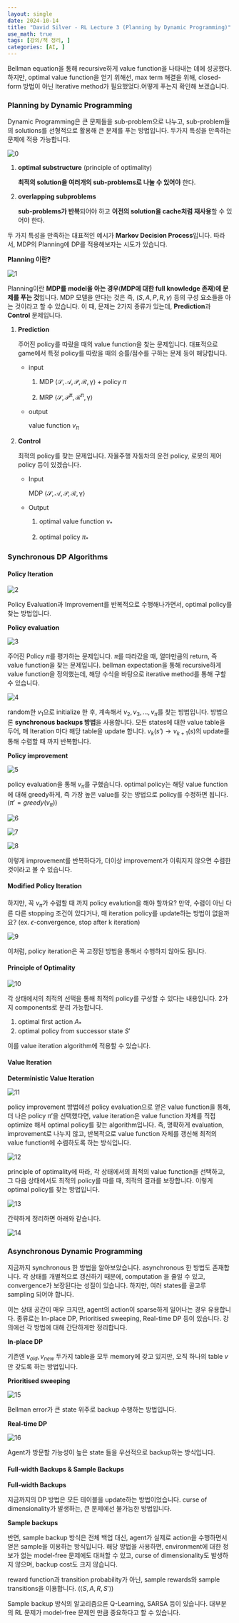 ```yaml
---
layout: single
date: 2024-10-14
title: "David Silver - RL Lecture 3 (Planning by Dynamic Programming)"
use_math: true
tags: [강의/책 정리, ]
categories: [AI, ]
---
```


Bellman equation을 통해 recursive하게 value function을 나타내는 데에 성공했다. 하지만, optimal value function을 얻기 위해선, max term 해결을 위해, closed-form 방법이 아닌 Iterative method가 필요했었다.어떻게 푸는지 확인해 보겠습니다.



### **Planning by Dynamic Programming**


Dynamic Programming은 큰 문제들을 sub-problem으로 나누고, sub-problem들의 solutions를 선형적으로 활용해 큰 문제를 푸는 방법입니다. 두가지 특성을 만족하는 문제에 적용 가능합니다.


![0](/assets/img/2024-10-14-David-Silver---RL-Lecture-3-(Planning-by-Dynamic-Programming).md/0.png)

1. **optimal substructure** (principle of optimality)

	**최적의 solution을 여러개의 sub-problems로 나눌 수 있어야** 한다.

2. **overlapping subproblems**

	**sub-problems가 반복**되어야 하고 **이전의 solution을 cache처럼 재사용**할 수 있어야 한다.


두 가지 특성을 만족하는 대표적인 예시가 **Markov Decision Process**입니다. 따라서, MDP의 Planning에 DP를 적용해보자는 시도가 있습니다.


**Planning 이란?**


![1](/assets/img/2024-10-14-David-Silver---RL-Lecture-3-(Planning-by-Dynamic-Programming).md/1.png)


Planning이란 **MDP를** **model을 아는 경우**(**MDP에 대한 full knowledge 존재**)**에 문제를 푸는 것**입니다. MDP 모델을 안다는 것은 즉, $(S,A,P,R,\gamma)$ 등의 구성 요소들을 아는 것이라고 할 수 있습니다. 이 때, 문제는 2가지 종류가 있는데, **Prediction**과 **Control** 문제입니다.

1. **Prediction**

	주어진 policy를 따랐을 때의 value function을 찾는 문제입니다. 대표적으로 game에서 특정 policy를 따랐을 때의 승률/점수를 구하는 문제 등이 해당합니다.

	- input

		1) MDP $\langle\mathcal{S,A,P,R,\gamma}\rangle$ + policy $\pi$


		2) MRP $\langle\mathcal{S,P^\pi,R^\pi,\gamma}\rangle$

	- output

		value function $v_\pi$

2. **Control**

	최적의 policy를 찾는 문제입니다. 자율주행 자동차의 운전 policy, 로봇의 제어 policy 등이 있겠습니다.

	- Input

		MDP $\langle\mathcal{S,A,P,R,\gamma}\rangle$

	- Output

		1) optimal value function $v_*$


		2) optimal policy $\pi_*$



### **Synchronous DP Algorithms**



#### Policy Iteration


![2](/assets/img/2024-10-14-David-Silver---RL-Lecture-3-(Planning-by-Dynamic-Programming).md/2.png)


Policy Evaluation과 Improvement를 반복적으로 수행해나가면서, optimal policy를 찾는 방법입니다. 


**Policy evaluation**


![3](/assets/img/2024-10-14-David-Silver---RL-Lecture-3-(Planning-by-Dynamic-Programming).md/3.png)


주어진 Policy $\pi$를 평가하는 문제입니다. $\pi$를 따라갔을 때, 얼마만큼의 return, 즉 value function을 찾는 문제입니다. bellman expectation을 통해 recursive하게 value function을 정의했는데, 해당 수식을 바탕으로 iterative method를 통해 구할 수 있습니다. 


![4](/assets/img/2024-10-14-David-Silver---RL-Lecture-3-(Planning-by-Dynamic-Programming).md/4.png)


random한 $v_1$으로 initialize 한 후, 계속해서 $v_2,v_3,...,v_\pi$를 찾는 방법입니다. 방법으론 **synchronous backups 방법**을 사용합니다. 모든 states에 대한 value table을 두어, 매 Iteration 마다 해당 table을 update 합니다. $v_k(s') \rightarrow v_{k+1}(s)$의 update를 통해 수렴할 때 까지 반복합니다.


**Policy improvement**


![5](/assets/img/2024-10-14-David-Silver---RL-Lecture-3-(Planning-by-Dynamic-Programming).md/5.png)


policy evaluation을 통해 $v_\pi$를 구했습니다. optimal policy는 해당 value function에 대해 greedy하게, 즉 가장 높은 value를 갖는 방법으로 policy를 수정하면 됩니다.  ($\pi'=greedy(v_\pi)$)


![6](/assets/img/2024-10-14-David-Silver---RL-Lecture-3-(Planning-by-Dynamic-Programming).md/6.png)


![7](/assets/img/2024-10-14-David-Silver---RL-Lecture-3-(Planning-by-Dynamic-Programming).md/7.png)


![8](/assets/img/2024-10-14-David-Silver---RL-Lecture-3-(Planning-by-Dynamic-Programming).md/8.png)


이렇게 improvement를 반복하다가, 더이상 improvement가 이뤄지지 않으면 수렴한 것이라고 볼 수 있습니다.



#### **Modified Policy Iteration**


하지만, 꼭 $v_\pi$가 수렴할 때 까지 policy evalution을 해야 할까요? 만약, 수렴이 아닌 다른 다른 stopping 조건이 있다거나, 매 iteration policy를 update하는 방법이 없을까요? (ex. $\epsilon$-convergence, stop after k iteration)


![9](/assets/img/2024-10-14-David-Silver---RL-Lecture-3-(Planning-by-Dynamic-Programming).md/9.png)


이처럼, policy iteration은 꼭 고정된 방법을 통해서 수행하지 않아도 됩니다.



#### **Principle of Optimality**


![10](/assets/img/2024-10-14-David-Silver---RL-Lecture-3-(Planning-by-Dynamic-Programming).md/10.png)


각 상태에서의 최적의 선택을 통해 최적의 policy를 구성할 수 있다는 내용입니다. 2가지 components로 분리 가능합니다. 

1. optimal first action $A_*$
2. optimal policy from successor state $S'$

이를 value iteration algorithm에 적용할 수 있습니다.



#### Value Iteration


**Deterministic Value Iteration**


![11](/assets/img/2024-10-14-David-Silver---RL-Lecture-3-(Planning-by-Dynamic-Programming).md/11.png)


policy improvement 방법에선 policy evaluation으로 얻은 value function을 통해, 더 나은 policy $\pi'$을 선택했다면, value iteration은 value function 자체를 직접 optimize 해서 optimal policy를 찾는 algorithm입니다. 즉, 명확하게 evaluation, improvement로 나누지 않고, 반복적으로 value function 자체를 갱신해 최적의 value function에 수렴하도록 하는 방식입니다.


![12](/assets/img/2024-10-14-David-Silver---RL-Lecture-3-(Planning-by-Dynamic-Programming).md/12.png)


principle of optimality에 따라, 각 상태에서의 최적의 value function을 선택하고, 그 다음 상태에서도 최적의 policy를 따를 때, 최적의 결과를 보장합니다. 이렇게 optimal policy를 찾는 방법입니다.


![13](/assets/img/2024-10-14-David-Silver---RL-Lecture-3-(Planning-by-Dynamic-Programming).md/13.png)


간략하게 정리하면 아래와 같습니다.


![14](/assets/img/2024-10-14-David-Silver---RL-Lecture-3-(Planning-by-Dynamic-Programming).md/14.png)



### Asynchronous Dynamic Programming


지금까지 synchronous 한 방법을 알아보았습니다. asynchronous 한 방법도 존재합니다. 각 상태를 개별적으로 갱신하기 때문에, computation 을 줄일 수 있고, convergence가 보장된다는 성질이 있습니다. 하지만, 여러 states를 골고루 sampling 되어야 합니다.


이는 상태 공간이 매우 크지만, agent의 action이 sparse하게 일어나는 경우 유용합니다. 종류로는 In-place DP, Prioritised sweeping, Real-time DP 등이 있습니다. 강의에선 각 방법에 대해 간단하게만 정리합니다.


**In-place DP**


기존엔 $v_{old},v_{new}$ 두가지 table을 모두 memory에 갖고 있지만, 오직 하나의 table $v$만 갖도록 하는 방법입니다.


**Prioritised sweeping**


![15](/assets/img/2024-10-14-David-Silver---RL-Lecture-3-(Planning-by-Dynamic-Programming).md/15.png)


Bellman error가 큰 state 위주로 backup 수행하는 방법입니다.


**Real-time DP**


![16](/assets/img/2024-10-14-David-Silver---RL-Lecture-3-(Planning-by-Dynamic-Programming).md/16.png)


Agent가 방문할 가능성이 높은 state 들을 우선적으로 backup하는 방식입니다.



#### Full-width Backups & Sample Backups


**Full-width Backups**


지금까지의 DP 방법은 모든 테이블을 update하는 방법이었습니다. curse of dimensionality가 발생하는, 큰 문제에선 불가능한 방법입니다. 


**Sample backups**


반면, sample backup 방식은 전체 백업 대신, agent가 실제로 action을 수행하면서 얻은 sample을 이용하는 방식입니다. 해당 방법을 사용하면, environment에 대한 정보가 없는 model-free 문제에도 대처할 수 있고, curse of dimensionality도 발생하지 않으며, backup cost도 크지 않습니다. 


reward function과 transition probability가 아닌, sample rewards와 sample transitions을 이용합니다. ($\langle{S,A,R,S'}\rangle$)


Sample backup 방식의 알고리즘으론 Q-Learning, SARSA 등이 있습니다. 대부분의 RL 문제가 model-free 문제인 만큼 중요하다고 할 수 있습니다.

